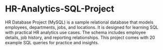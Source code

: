 # HR-Analytics-SQL-Project
HR Database Project (MySQL) is a sample relational database that models employees, departments, jobs, and locations. It is designed for learning SQL with practical HR analytics use cases. The schema includes employee details, job history, and reporting relationships. This project comes with 20 example SQL queries for practice and insights.

